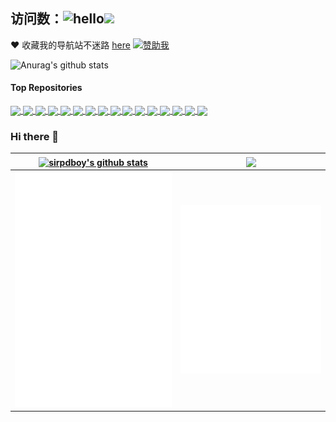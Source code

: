 ## 访问数：![hello](https://views.whatilearened.today/views/github/sirpdboy/deplives.svg)[![](https://img.shields.io/badge/TG群-点击加入-FFFFFF.svg)](https://t.me/joinchat/AAAAAEpRF88NfOK5vBXGBQ)

❤️ 收藏我的导航站不迷路 [here](https://github.com/sirpdboy/openwrt)
[![赞助我](https://img.shields.io/badge/赞助我-支持作者的项目-orange?logo=github)]([https://github.com/sirpdboy/openwrt?tab=readme-ov-file#%E6%8D%90%E5%8A%A9])<br>

![Anurag's github stats](https://github-readme-stats.vercel.app/api?username=sirpdboy&hide_title=true&hide_border=true&show_icons=true&include_all_commits=true&line_height=21&bg_color=0,EC6C6C,FFD479,FFFC79,73FA79&theme=graywhite&locale=cn)
#### Top Repositories

<a href="https://github.com/sirpdboy/openwrt">
  <img align="center" src="https://github-readme-stats.vercel.app/api/pin/?username=sirpdboy&repo=openwrt&theme=buefy" />
</a>
<a href="https://github.com/sirpdboy/luci-app-watchdog">
  <img align="center" src="https://github-readme-stats.vercel.app/api/pin/?username=sirpdboy&repo=luci-app-watchdog&theme=buefy" />
</a>
<a href="https://github.com/sirpdboy/luci-app-netspeedtest">
  <img align="center" src="https://github-readme-stats.vercel.app/api/pin/?username=sirpdboy&repo=luci-app-netspeedtest&theme=buefy" />
</a>
<a href="https://github.com/sirpdboy/luci-app-taskplan">
  <img align="center" src="https://github-readme-stats.vercel.app/api/pin/?username=sirpdboy&repo=luci-app-taskplan&theme=buefy" />
</a>
<a href="https://github.com/sirpdboy/luci-app-poweroffdevice">
  <img align="center" src="https://github-readme-stats.vercel.app/api/pin/?username=sirpdboy&repo=luci-app-poweroffdevice&theme=buefy" />
</a>
<a href="https://github.com/sirpdboy/luci-theme-kucat">
  <img align="center" src="https://github-readme-stats.vercel.app/api/pin/?username=sirpdboy&repo=luci-theme-kucat&theme=buefy" />
</a>
<a href="https://github.com/sirpdboy/luci-app-ddns-go">
  <img align="center" src="https://github-readme-stats.vercel.app/api/pin/?username=sirpdboy&repo=luci-app-ddns-go&theme=buefy" />
</a>
<a href="https://github.com/sirpdboy/luci-app-advancedplus">
  <img align="center" src="https://github-readme-stats.vercel.app/api/pin/?username=sirpdboy&repo=luci-app-advancedplus&theme=buefy" />
</a>
<a href="https://github.com/sirpdboy/luci-app-netwizard">
  <img align="center" src="https://github-readme-stats.vercel.app/api/pin/?username=sirpdboy&repo=luci-app-netwizard&theme=buefy" />
</a>
<a href="https://github.com/sirpdboy/luci-app-partexp">
  <img align="center" src="https://github-readme-stats.vercel.app/api/pin/?username=sirpdboy&repo=luci-app-partexp&theme=buefy" />
</a>
<a href="https://github.com/sirpdboy/luci-app-timecontrol">
  <img align="center" src="https://github-readme-stats.vercel.app/api/pin/?username=sirpdboy&repo=luci-app-timecontrol&theme=buefy" />
</a>
<a href="https://github.com/sirpdboy/luci-app-kucat-config">
  <img align="center" src="https://github-readme-stats.vercel.app/api/pin/?username=sirpdboy&repo=luci-app-kucat-config&theme=buefy" />
</a>
<a href="https://github.com/sirpdboy/luci-theme-opentopd">
  <img align="center" src="https://github-readme-stats.vercel.app/api/pin/?username=sirpdboy&repo=luci-theme-opentopd&theme=buefy" />
</a>
<a href="https://github.com/sirpdboy/luci-app-lucky">
  <img align="center" src="https://github-readme-stats.vercel.app/api/pin/?username=sirpdboy&repo=luci-app-lucky&theme=buefy" />
</a>
<a href="https://github.com/sirpdboy/luci-app-parentcontrol">
  <img align="center" src="https://github-readme-stats.vercel.app/api/pin/?username=sirpdboy&repo=luci-app-parentcontrol&theme=buefy" />
</a>
<a href="https://github.com/sirpdboy/luci-app-chatgpt-web">
  <img align="center" src="https://github-readme-stats.vercel.app/api/pin/?username=sirpdboy&repo=luci-app-chatgpt-web&theme=buefy" />
</a>
<br />

### Hi there 👋

<!--
**Sirpdboy** is a ✨ _special_ ✨ repository because its `README.md` (this file) appears on your GitHub profile.

Here are some ideas to get you started:

- 🔭 I’m currently working on ...
- 🌱 I’m currently learning ...
- 👯 I’m looking to collaborate on ...
- 🤔 I’m looking for help with ...
- 💬 Ask me about ...
- 📫 How to reach me: ...
- 😄 Pronouns: ...
- ⚡ Fun fact: ...
-->

| <a href="https://github.com/sirpdboy/openwrt18.06"><img align="center" src="https://github-readme-stats.vercel.app/api?username=sirpdboy&show_icons=true&include_all_commits=true&theme=buefy&hide_border=true" alt="sirpdboy's github stats" /></a> | <a href="https://github.com/sirpdboy/openwrt18.06"><img align="center" src="https://github-readme-stats.vercel.app/api/top-langs/?username=sirpdboy&layout=compact&theme=buefy&hide_border=true" /></a> |
| ------------- |  ------------- | 
| <img alt="🦑" width="400px" src="https://github.com/sirpdboy/sirpdboy/blob/main/metrics.svg">|<img alt="🦑" width="400px" src="https://github.com/sirpdboy/sirpdboy/blob/main/metrics.additional.svg">|

